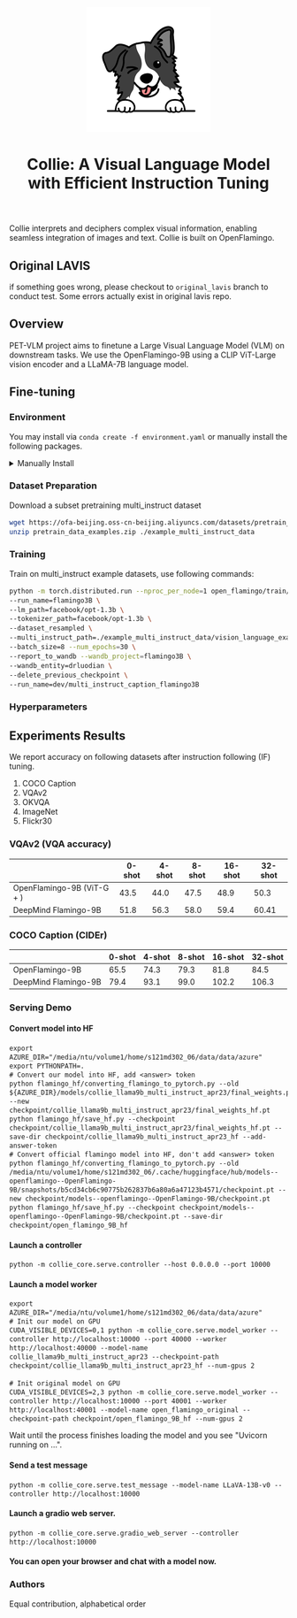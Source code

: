 <header><img src="./assets/collie_icon.png" alt="Collie Icon"><h1>Collie: A Visual Language Model with Efficient Instruction Tuning</h1></header>

Collie interprets and deciphers complex visual information, enabling seamless integration of images and text. Collie is built on OpenFlamingo.

## Original LAVIS

if something goes wrong, please checkout to `original_lavis` branch to conduct test. Some errors actually exist in original lavis repo.

## Overview

PET-VLM project aims to finetune a Large Visual Language Model (VLM) on downstream tasks. We use the OpenFlamingo-9B using a CLIP ViT-Large vision encoder and a LLaMA-7B language model.

## Fine-tuning

### Environment

You may install via `conda create -f environment.yaml` or manually install the following packages.
<details>
<summary>Manually Install</summary>

``` bash
conda install pytorch=2.0.0 torchvision=0.15.0 pytorch-cuda=11.8 -c pytorch -c nvidia -y
conda install -c conda-forge transformers=4.28.1 -y
conda install -c conda-forge datasets=2.11.0 -y
conda install -c conda-forge wandb=0.14.0 -y
conda install -c conda-forge braceexpand=0.1.5 -y
conda install -c conda-forge webdataset=0.2.48 -y
conda install -c conda-forge scipy=1.10.1 -y
conda install -c conda-forge sentencepiece=0.1.97 -y
conda install -c conda-forge einops=0.6.0 -y
pip install bitsandbytes==0.37.2
pip install open_clip_torch==2.16.0
pip install einops-exts==0.0.4
conda install -c conda-forge tensorboard=2.12.0 -y
conda install -c conda-forge more-itertools=9.1.0 -y
conda install -c conda-forge black=23.3.0 -y
pip install gpustat

# install standford-corenlp-full
cd LAVIS/coco-caption;
sh get_stanford_models.sh
```

</details>

### Dataset Preparation

Download a subset pretraining multi_instruct dataset

```bash
wget https://ofa-beijing.oss-cn-beijing.aliyuncs.com/datasets/pretrain_data/pretrain_data_examples.zip;
unzip pretrain_data_examples.zip ./example_multi_instruct_data
```

### Training

Train on multi_instruct example datasets, use following commands:

``` bash
python -m torch.distributed.run --nproc_per_node=1 open_flamingo/train/instruction_following.py \
--run_name=flamingo3B \
--lm_path=facebook/opt-1.3b \
--tokenizer_path=facebook/opt-1.3b \
--dataset_resampled \
--multi_instruct_path=./example_multi_instruct_data/vision_language_examples.tsv \
--batch_size=8 --num_epochs=30 \
--report_to_wandb --wandb_project=flamingo3B \
--wandb_entity=drluodian \
--delete_previous_checkpoint \
--run_name=dev/multi_instruct_caption_flamingo3B 
```

### Hyperparameters

## Experiments Results

We report accuracy on following datasets after instruction following (IF) tuning. 

1. COCO Caption
2. VQAv2
3. OKVQA
4. ImageNet
5. Flickr30

### VQAv2 (VQA accuracy)

|            | 0-shot | 4-shot | 8-shot | 16-shot | 32-shot |
|------------|--------|--------|--------|---------|---------|
| OpenFlamingo-9B (ViT-G + ) | 43.5   | 44.0   | 47.5   | 48.9    | 50.3    |
| DeepMind Flamingo-9B | 51.8   | 56.3   | 58.0   | 59.4    | 60.41   |

### COCO Caption (CIDEr)

|            | 0-shot | 4-shot | 8-shot | 16-shot | 32-shot |
|------------|--------|--------|--------|---------|---------|
| OpenFlamingo-9B | 65.5   | 74.3   | 79.3   | 81.8    | 84.5    |
| DeepMind Flamingo-9B | 79.4   | 93.1   | 99.0   | 102.2   | 106.3   |

### Serving Demo

#### Convert model into HF
```Shell
export AZURE_DIR="/media/ntu/volume1/home/s121md302_06/data/data/azure"
export PYTHONPATH=.
# Convert our model into HF, add <answer> token
python flamingo_hf/converting_flamingo_to_pytorch.py --old ${AZURE_DIR}/models/collie_llama9b_multi_instruct_apr23/final_weights.pt --new checkpoint/collie_llama9b_multi_instruct_apr23/final_weights_hf.pt
python flamingo_hf/save_hf.py --checkpoint checkpoint/collie_llama9b_multi_instruct_apr23/final_weights_hf.pt --save-dir checkpoint/collie_llama9b_multi_instruct_apr23_hf --add-answer-token
# Convert official flamingo model into HF, don't add <answer> token
python flamingo_hf/converting_flamingo_to_pytorch.py --old /media/ntu/volume1/home/s121md302_06/.cache/huggingface/hub/models--openflamingo--OpenFlamingo-9B/snapshots/b5cd34cb6c90775b262837b6a80a6a47123b4571/checkpoint.pt --new checkpoint/models--openflamingo--OpenFlamingo-9B/checkpoint.pt
python flamingo_hf/save_hf.py --checkpoint checkpoint/models--openflamingo--OpenFlamingo-9B/checkpoint.pt --save-dir checkpoint/open_flamingo_9B_hf
```

#### Launch a controller
```Shell
python -m collie_core.serve.controller --host 0.0.0.0 --port 10000
```

#### Launch a model worker
```Shell
export AZURE_DIR="/media/ntu/volume1/home/s121md302_06/data/data/azure"
# Init our model on GPU
CUDA_VISIBLE_DEVICES=0,1 python -m collie_core.serve.model_worker --controller http://localhost:10000 --port 40000 --worker http://localhost:40000 --model-name collie_llama9b_multi_instruct_apr23 --checkpoint-path checkpoint/collie_llama9b_multi_instruct_apr23_hf --num-gpus 2

# Init original model on GPU
CUDA_VISIBLE_DEVICES=2,3 python -m collie_core.serve.model_worker --controller http://localhost:10000 --port 40001 --worker http://localhost:40001 --model-name open_flamingo_original --checkpoint-path checkpoint/open_flamingo_9B_hf --num-gpus 2
```
Wait until the process finishes loading the model and you see "Uvicorn running on ...".

#### Send a test message
```Shell
python -m collie_core.serve.test_message --model-name LLaVA-13B-v0 --controller http://localhost:10000
```

#### Launch a gradio web server.
```Shell
python -m collie_core.serve.gradio_web_server --controller http://localhost:10000
```
#### You can open your browser and chat with a model now.

### Authors

Equal contribution, alphabetical order
